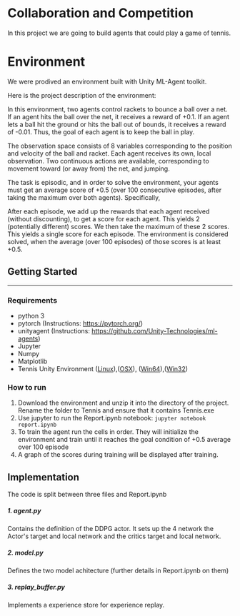 # Collaboration and Competition
In this project we are going to build agents that could play a game of tennis. 

# Environment

We were prodived an environment built with Unity ML-Agent toolkit. 

Here is the project description of the environment:


In this environment, two agents control rackets to bounce a ball over a net. If an agent hits the ball over the net, it receives a reward of +0.1. If an agent lets a ball hit the ground or hits the ball out of bounds, it receives a reward of -0.01. Thus, the goal of each agent is to keep the ball in play.

The observation space consists of 8 variables corresponding to the position and velocity of the ball and racket. Each agent receives its own, local observation. Two continuous actions are available, corresponding to movement toward (or away from) the net, and jumping.

The task is episodic, and in order to solve the environment, your agents must get an average score of +0.5 (over 100 consecutive episodes, after taking the maximum over both agents). Specifically,

After each episode, we add up the rewards that each agent received (without discounting), to get a score for each agent. This yields 2 (potentially different) scores. We then take the maximum of these 2 scores.
This yields a single score for each episode.
The environment is considered solved, when the average (over 100 episodes) of those scores is at least +0.5.



## Getting Started
---
### Requirements

* python 3
* pytorch (Instructions: https://pytorch.org/)
* unityagent (Instructions: https://github.com/Unity-Technologies/ml-agents)
* Jupyter
* Numpy
* Matplotlib
* Tennis Unity Environment ([Linux](https://s3-us-west-1.amazonaws.com/udacity-drlnd/P3/Tennis/Tennis_Linux.zip)),([OSX](https://s3-us-west-1.amazonaws.com/udacity-drlnd/P3/Tennis/Tennis.app.zip)),
([Win64](https://s3-us-west-1.amazonaws.com/udacity-drlnd/P3/Tennis/Tennis_Windows_x86.zip)),([Win32](https://s3-us-west-1.amazonaws.com/udacity-drlnd/P3/Tennis/Tennis_Windows_x86_64.zip))


### How to run

1. Download the environment and unzip it into the directory of the project. Rename the folder to Tennis and ensure that it contains Tennis.exe 
2. Use jupyter to run the Report.ipynb notebook: `jupyter notebook report.ipynb`
3. To train the agent run the cells in order. They will initialize the environment and train until it reaches the goal condition of +0.5 average over 100 episode
4. A graph of the scores during training will be displayed after training. 

## Implementation

The code is split between three files and Report.ipynb

##### 1.  agent.py
Contains the definition of the DDPG actor. It sets up the 4 network the Actor's target and local network and the critics target and local network. 

##### 2. model.py

Defines the two model achitecture (further details in Report.ipynb on them)

##### 3. replay_buffer.py

Implements a experience store for experience replay. 
